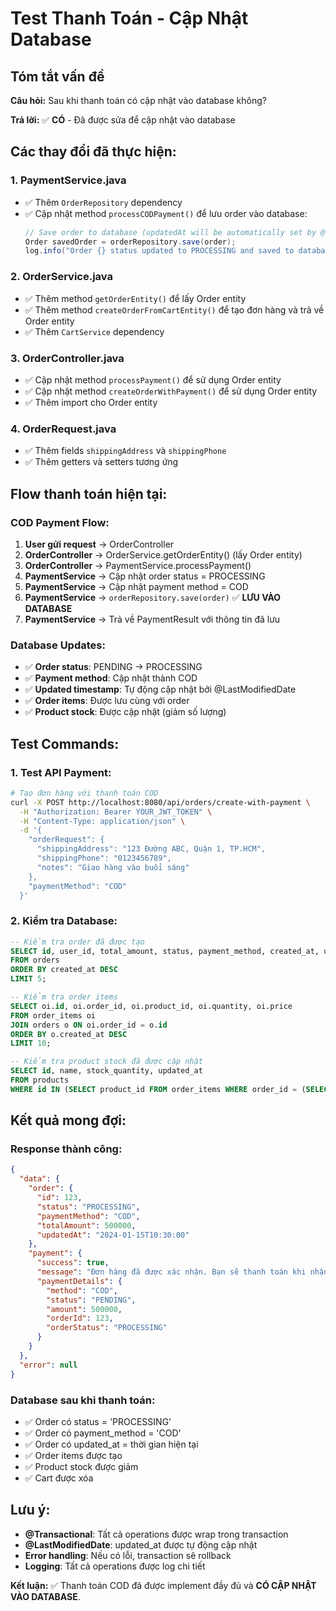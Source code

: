 # Test Thanh Toán - Cập Nhật Database

## Tóm tắt vấn đề
**Câu hỏi:** Sau khi thanh toán có cập nhật vào database không?

**Trả lời:** ✅ **CÓ** - Đã được sửa để cập nhật vào database

## Các thay đổi đã thực hiện:

### 1. **PaymentService.java**
- ✅ Thêm `OrderRepository` dependency
- ✅ Cập nhật method `processCODPayment()` để lưu order vào database:
  ```java
  // Save order to database (updatedAt will be automatically set by @LastModifiedDate)
  Order savedOrder = orderRepository.save(order);
  log.info("Order {} status updated to PROCESSING and saved to database", savedOrder.getId());
  ```

### 2. **OrderService.java**
- ✅ Thêm method `getOrderEntity()` để lấy Order entity
- ✅ Thêm method `createOrderFromCartEntity()` để tạo đơn hàng và trả về Order entity
- ✅ Thêm `CartService` dependency

### 3. **OrderController.java**
- ✅ Cập nhật method `processPayment()` để sử dụng Order entity
- ✅ Cập nhật method `createOrderWithPayment()` để sử dụng Order entity
- ✅ Thêm import cho Order entity

### 4. **OrderRequest.java**
- ✅ Thêm fields `shippingAddress` và `shippingPhone`
- ✅ Thêm getters và setters tương ứng

## Flow thanh toán hiện tại:

### **COD Payment Flow:**
1. **User gửi request** → OrderController
2. **OrderController** → OrderService.getOrderEntity() (lấy Order entity)
3. **OrderController** → PaymentService.processPayment()
4. **PaymentService** → Cập nhật order status = PROCESSING
5. **PaymentService** → Cập nhật payment method = COD
6. **PaymentService** → `orderRepository.save(order)` ✅ **LƯU VÀO DATABASE**
7. **PaymentService** → Trả về PaymentResult với thông tin đã lưu

### **Database Updates:**
- ✅ **Order status**: PENDING → PROCESSING
- ✅ **Payment method**: Cập nhật thành COD
- ✅ **Updated timestamp**: Tự động cập nhật bởi @LastModifiedDate
- ✅ **Order items**: Được lưu cùng với order
- ✅ **Product stock**: Được cập nhật (giảm số lượng)

## Test Commands:

### 1. **Test API Payment:**
```bash
# Tạo đơn hàng với thanh toán COD
curl -X POST http://localhost:8080/api/orders/create-with-payment \
  -H "Authorization: Bearer YOUR_JWT_TOKEN" \
  -H "Content-Type: application/json" \
  -d '{
    "orderRequest": {
      "shippingAddress": "123 Đường ABC, Quận 1, TP.HCM",
      "shippingPhone": "0123456789",
      "notes": "Giao hàng vào buổi sáng"
    },
    "paymentMethod": "COD"
  }'
```

### 2. **Kiểm tra Database:**
```sql
-- Kiểm tra order đã được tạo
SELECT id, user_id, total_amount, status, payment_method, created_at, updated_at 
FROM orders 
ORDER BY created_at DESC 
LIMIT 5;

-- Kiểm tra order items
SELECT oi.id, oi.order_id, oi.product_id, oi.quantity, oi.price
FROM order_items oi
JOIN orders o ON oi.order_id = o.id
ORDER BY o.created_at DESC
LIMIT 10;

-- Kiểm tra product stock đã được cập nhật
SELECT id, name, stock_quantity, updated_at
FROM products
WHERE id IN (SELECT product_id FROM order_items WHERE order_id = (SELECT MAX(id) FROM orders));
```

## Kết quả mong đợi:

### **Response thành công:**
```json
{
  "data": {
    "order": {
      "id": 123,
      "status": "PROCESSING",
      "paymentMethod": "COD",
      "totalAmount": 500000,
      "updatedAt": "2024-01-15T10:30:00"
    },
    "payment": {
      "success": true,
      "message": "Đơn hàng đã được xác nhận. Bạn sẽ thanh toán khi nhận hàng.",
      "paymentDetails": {
        "method": "COD",
        "status": "PENDING",
        "amount": 500000,
        "orderId": 123,
        "orderStatus": "PROCESSING"
      }
    }
  },
  "error": null
}
```

### **Database sau khi thanh toán:**
- ✅ Order có status = 'PROCESSING'
- ✅ Order có payment_method = 'COD'
- ✅ Order có updated_at = thời gian hiện tại
- ✅ Order items được tạo
- ✅ Product stock được giảm
- ✅ Cart được xóa

## Lưu ý:
- **@Transactional**: Tất cả operations được wrap trong transaction
- **@LastModifiedDate**: updated_at được tự động cập nhật
- **Error handling**: Nếu có lỗi, transaction sẽ rollback
- **Logging**: Tất cả operations được log chi tiết

**Kết luận:** ✅ Thanh toán COD đã được implement đầy đủ và **CÓ CẬP NHẬT VÀO DATABASE**.
